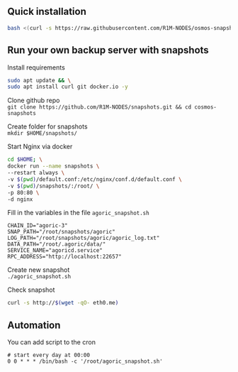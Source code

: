 ## Quick installation
```bash
bash <(curl -s https://raw.githubusercontent.com/R1M-NODES/osmos-snapshots/master/install.sh)
```

## Run your own backup server with snapshots  
Install requirements  
```bash
sudo apt update && \
sudo apt install curl git docker.io -y
```

Clone github repo  
`git clone https://github.com/R1M-NODES/snapshots.git && cd cosmos-snapshots`  

Create folder for snapshots  
`mkdir $HOME/snapshots/`

Start Nginx via docker  
```bash
cd $HOME; \
docker run --name snapshots \
--restart always \
-v $(pwd)/default.conf:/etc/nginx/conf.d/default.conf \
-v $(pwd)/snapshots/:/root/ \
-p 80:80 \
-d nginx
```

Fill in the variables in the file `agoric_snapshot.sh`  
```
CHAIN_ID="agoric-3"
SNAP_PATH="/root/snapshots/agoric"
LOG_PATH="/root/snapshots/agoric/agoric_log.txt"
DATA_PATH="/root/.agoric/data/"
SERVICE_NAME="agoricd.service"
RPC_ADDRESS="http://localhost:22657"
```
Create new snapshot  
`./agoric_snapshot.sh`  

Check snapshot  
```bash
curl -s http://$(wget -qO- eth0.me)
```

## Automation  
You can add script to the cron  
```cron
# start every day at 00:00
0 0 * * * /bin/bash -c '/root/agoric_snapshot.sh'
```
